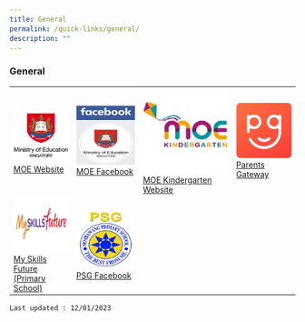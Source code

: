 ```yaml
---
title: General
permalink: /quick-links/general/
description: ""
---
```

### General
	
|  	|  	|  	|   |
|---	|---	|---	|---	|
|  <a href="https://www.moe.gov.sg/">![](/images/MOE_website_Icon.jpg) <br>[MOE Website](https://www.moe.gov.sg/)	| <a href="https://www.facebook.com/moesingapore/">![](/images/MOE_Facebook_Icon.png)<br>[MOE Facebook](https://www.facebook.com/moesingapore/) 	| <a href="https://www.moe.gov.sg/preschool/moe-kindergarten">![](/images/MOE_Kindergarten_Icon.jpg)[MOE Kindergarten Website](https://www.moe.gov.sg/preschool/moe-kindergarten) 	|<a href="https://pg.moe.edu.sg/">![](/images/Parents_Gateway_Icon.png)<br>[Parents Gateway](https://pg.moe.edu.sg/) 
| 	<a href="https://www.myskillsfuture.gov.sg/content/portal/en/index.html">![](/images/My_Skills_Future_Icon.png)<br>[My Skills Future (Primary School)](https://www.myskillsfuture.gov.sg/content/portal/en/index.html)| <a href="https://www.facebook.com/psg.sbps?sk=wall">![](/images/PSG_Facebook_Icon.jpg)<br>[PSG Facebook](https://www.facebook.com/psg.sbps?sk=wall) 	| 	 | |
	
	Last updated : 12/01/2023